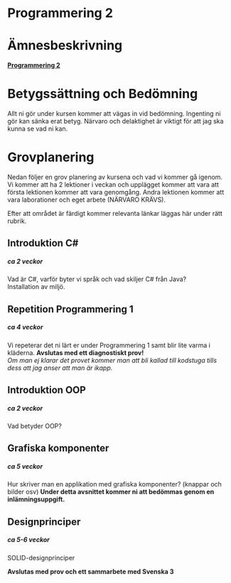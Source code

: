 # Programmering 2

# Ämnesbeskrivning

<b>[Programmering 2](https://www.skolverket.se/undervisning/gymnasieskolan/laroplan-program-och-amnen-i-gymnasieskolan/gymnasieprogrammen/amne?url=1530314731%2Fsyllabuscw%2Fjsp%2Fsubject.htm%3FsubjectCode%3DPRR%26tos%3Dgy&sv.url=12.5dfee44715d35a5cdfa92a3)</b>

# Betygssättning och Bedömning
Allt ni gör under kursen kommer att vägas in vid bedömning.
Ingenting ni gör kan sänka erat betyg. Närvaro och delaktighet är viktigt för att jag ska kunna se vad ni kan.

# Grovplanering
Nedan följer en grov planering av kursena och vad vi kommer gå igenom.</br>
Vi kommer att ha 2 lektioner i veckan och upplägget kommer att vara att första lektionen kommer att vara genomgång. Andra lektionen kommer att vara laborationer och eget arbete (NÄRVARO KRÄVS).

Efter att området är färdigt kommer relevanta länkar läggas här under rätt rubrik.

## Introduktion C#
##### ca 2 veckor
Vad är C#, varför byter vi språk och vad skiljer C# från Java? </br>
Installation av miljö.

## Repetition Programmering 1
##### ca 4 veckor
Vi repeterar det ni lärt er under Programmering 1 samt blir lite varma i kläderna.
<b>Avslutas med ett diagnostiskt prov!</b></br> _Om man ej klarar det provet kommer man att bli kallad till kodstuga tills dess att jag anser att man är ikapp._

## Introduktion OOP
##### ca 2 veckor
Vad betyder OOP?

## Grafiska komponenter
##### ca 5 veckor
Hur skriver man en applikation med grafiska komponenter? (knappar och bilder osv)
<b>Under detta avsnittet kommer ni att bedömmas genom en inlämningsuppgift.</b>

## Designprinciper
##### ca 5-6 veckor
SOLID-designprinciper

<b>Avslutas med prov och ett sammarbete med Svenska 3</b>